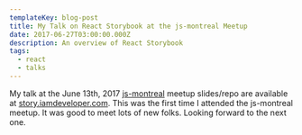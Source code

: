 ```yaml
---
templateKey: blog-post
title: My Talk on React Storybook at the js-montreal Meetup
date: 2017-06-27T03:00:00.000Z
description: An overview of React Storybook
tags:
  - react
  - talks
---
```

My talk at the June 13th, 2017 [js-montreal](http://js-montreal.org) meetup slides/repo are available at [story.iamdeveloper.com](http://story.iamdeveloper.com). This was the first time I attended the js-montreal meetup. It was good to meet lots of new folks. Looking forward to the next one.
